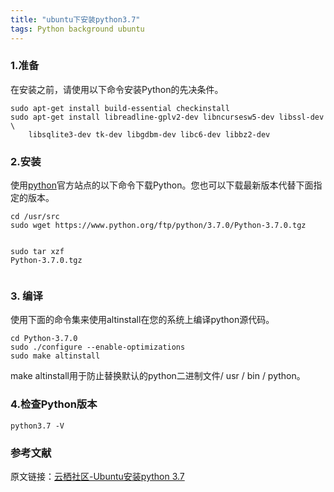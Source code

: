 ```yaml
---
title: "ubuntu下安装python3.7"
tags: Python background ubuntu
---
```

 
<h3 id="1">1.准备</h3>
<p>在安装之前，请使用以下命令安装Python的先决条件。</p>
<pre data-spm-anchor-id="a2c4e.11153940.0.i2.1e477fd2pcGCTX"><code class="hljs sql" data-spm-anchor-id="a2c4e.11153940.0.i0.1e477fd2pcGCTX">sudo apt-get <span class="hljs-keyword">install</span> <span class="hljs-keyword">build</span>-essential checkinstall
sudo apt-<span class="hljs-keyword">get</span> <span class="hljs-keyword">install</span> libreadline-gplv2-dev libncursesw5-dev libssl-dev \
    libsqlite3-dev tk-dev libgdbm-dev libc6-dev libbz2-dev</code></pre>
<h3 id="2">2.安装</h3>
<p>使用<a href="https://yq.aliyun.com/go/articleRenderRedirect?url=https%3A%2F%2Fwww.python.org%2F" data-url="https://www.python.org/">python</a>官方站点的以下命令下载Python。您也可以下载最新版本代替下面指定的版本。</p>
<pre><code class="hljs nginx"><span class="hljs-attribute">cd</span> /usr/src
sudo wget https://www.python.org/ftp/python/3.7.0/Python-3.7.0.tgz

sudo tar xzf Python-<span class="hljs-number">3</span>.<span class="hljs-number">7</span>.<span class="hljs-number">0</span>.tgz
</code></pre>
<h3 id="3">3. 编译</h3>
<p>使用下面的命令集来使用altinstall在您的系统上编译python源代码。</p>
<pre><code class="hljs bash"><span class="hljs-built_in">cd</span> Python-3.7.0
sudo ./configure --enable-optimizations
sudo make altinstall</code></pre>
<p>make altinstall用于防止替换默认的python二进制文件/ usr / bin / python。</p>
<h3 id="4">4.检查Python版本</h3>
<pre><code class="hljs css"><span class="hljs-selector-tag">python3</span><span class="hljs-selector-class">.7</span> <span class="hljs-selector-tag">-V</span></code></pre>


### 参考文献  
原文链接：[云栖社区-Ubuntu安装python 3.7](https://yq.aliyun.com/articles/675910) 